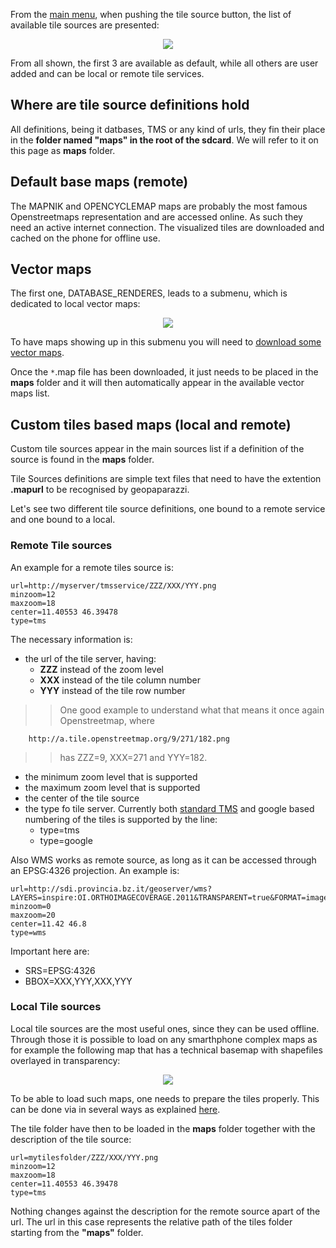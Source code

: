

From the [main menu](MainMenu3.md), when pushing the tile source button, the list of available tile sources are presented:

<p align='center'><img src='http://wiki.geopaparazzi.googlecode.com/git/images3/44_tiles_source_menu.png' /></p>

From all shown, the first 3 are available as default, while all others are user added and can be local or remote tile services.

## Where are tile source definitions hold ##

All definitions, being it datbases, TMS or any kind of urls, they fin their place in the **folder named "maps" in the root of the sdcard**. We will refer to it on this page as **maps** folder.

## Default base maps (remote) ##

The MAPNIK and OPENCYCLEMAP maps are probably the most famous Openstreetmaps representation and are accessed online. As such they need an active internet connection. The visualized tiles are downloaded and cached on the phone for offline use.

## Vector maps ##

The first one, DATABASE\_RENDERES, leads to a submenu, which is dedicated to local vector maps:

<p align='center'><img src='http://wiki.geopaparazzi.googlecode.com/git/images3/45_tiles_source_vectors.png' /></p>

To have maps showing up in this submenu you will need to [download some vector maps](VectorMaps3.md).

Once the `*`.map file has been downloaded, it just needs to be placed in the **maps** folder and it will then automatically appear in the available vector maps list.


## Custom tiles based maps (local and remote) ##

Custom tile sources appear in the main sources list if a definition of the source is found in the **maps** folder.

Tile Sources definitions are simple text files that need to have the extention **.mapurl** to be recognised by geopaparazzi.

Let's see two different tile source definitions, one bound to a remote service and one bound to a local.

### Remote Tile sources ###

An example for a remote tiles source is:

```
url=http://myserver/tmsservice/ZZZ/XXX/YYY.png
minzoom=12
maxzoom=18
center=11.40553 46.39478
type=tms
```

The necessary information is:

  * the url of the tile server, having:
    * **ZZZ** instead of the zoom level
    * **XXX** instead of the tile column number
    * **YYY** instead of the tile row number
> > One good example to understand what that means it once again Openstreetmap, where
```
    http://a.tile.openstreetmap.org/9/271/182.png
```
> > has ZZZ=9, XXX=271 and YYY=182.
  * the minimum zoom level that is supported
  * the maximum zoom level that is supported
  * the center of the tile source
  * the type fo tile server. Currently both [standard TMS](http://en.wikipedia.org/wiki/Tile_Map_Service) and google based numbering of the tiles is supported by the line:
    * type=tms
    * type=google

Also WMS works as remote source, as long as it can be accessed through an EPSG:4326 projection. An example is:

```
url=http://sdi.provincia.bz.it/geoserver/wms?LAYERS=inspire:OI.ORTHOIMAGECOVERAGE.2011&TRANSPARENT=true&FORMAT=image/png&SERVICE=WMS&VERSION=1.1.1&REQUEST=GetMap&STYLES=&EXCEPTIONS=application/vnd.ogc.se_inimage&SRS=EPSG:4326&BBOX=XXX,YYY,XXX,YYY&WIDTH=256&HEIGHT=256
minzoom=0
maxzoom=20
center=11.42 46.8
type=wms
```

Important here are:
  * SRS=EPSG:4326
  * BBOX=XXX,YYY,XXX,YYY



### Local Tile sources ###

Local tile sources are the most useful ones, since they can be used offline. Through those it is possible to load on any smarthphone complex maps as for example the following map that has a technical basemap with shapefiles overlayed in transparency:

<p align='center'><img src='http://wiki.geopaparazzi.googlecode.com/git/images3/46_tiles_source_ctp.png' /></p>

To be able to load such maps, one needs to prepare the tiles properly. This can be done via in several ways as explained [here](Tiles4Geopaparazzi3.md).

The tile folder have then to be loaded in the **maps** folder together with the description of the tile source:

```
url=mytilesfolder/ZZZ/XXX/YYY.png
minzoom=12
maxzoom=18
center=11.40553 46.39478
type=tms
```

Nothing changes against the description for the remote source apart of the url. The url in this case represents the relative path of the tiles folder starting from the **"maps"** folder.
